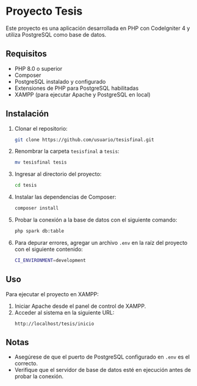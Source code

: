 # Proyecto Tesis

Este proyecto es una aplicación desarrollada en PHP con CodeIgniter 4 y utiliza PostgreSQL como base de datos.

## Requisitos

- PHP 8.0 o superior
- Composer
- PostgreSQL instalado y configurado
- Extensiones de PHP para PostgreSQL habilitadas
- XAMPP (para ejecutar Apache y PostgreSQL en local)

## Instalación

1. Clonar el repositorio:
   ```bash
   git clone https://github.com/usuario/tesisfinal.git
   ```

2. Renombrar la carpeta `tesisfinal` a `tesis`:
   ```bash
   mv tesisfinal tesis
   ```

3. Ingresar al directorio del proyecto:
   ```bash
   cd tesis
   ```

4. Instalar las dependencias de Composer:
   ```bash
   composer install
   ```

5. Probar la conexión a la base de datos con el siguiente comando:
   ```bash
   php spark db:table
   ```

6. Para depurar errores, agregar un archivo `.env` en la raíz del proyecto con el siguiente contenido:
   ```bash
   CI_ENVIRONMENT=development
   ```
## Uso

Para ejecutar el proyecto en XAMPP:
1. Iniciar Apache desde el panel de control de XAMPP.
2. Acceder al sistema en la siguiente URL:
   ```
   http://localhost/tesis/inicio
   ```

## Notas
- Asegúrese de que el puerto de PostgreSQL configurado en `.env` es el correcto.
- Verifique que el servidor de base de datos esté en ejecución antes de probar la conexión.

